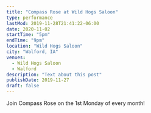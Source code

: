 ```yaml
---
title: "Compass Rose at Wild Hogs Saloon"
type: performance
lastMod: 2019-11-28T21:41:22-06:00
date: 2020-11-02
startTime: "5pm"
endTime: "9pm"
location: "Wild Hogs Saloon"
city: "Walford, IA"
venues:
  - Wild Hogs Saloon
  - Walford
description: "Text about this post"
publishDate: 2019-11-27
draft: false
---
```


Join Compass Rose on the 1st Monday of every month!

